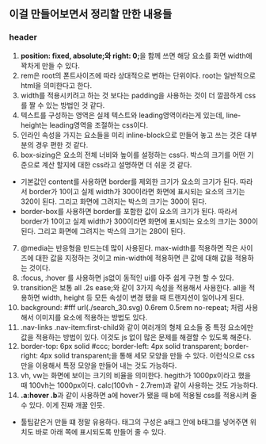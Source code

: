 ## 이걸 만들어보면서 정리할 만한 내용들

### header

1. <strong>position: fixed, absolute;와 right: 0;</strong>을 함께 쓰면 해당 요소를 화면 width에 꽉차게 만들 수 있다.
2. rem은 root의 폰트사이즈에 따라 상대적으로 변하는 단위이다. root는 일반적으로 html을 의미한다고 한다.
3. width를 적용시키려고 하는 것 보다는 padding을 사용하는 것이 더 깔끔하게 css를 짤 수 있는 방법인 것 같다.
4. 텍스트를 구성하는 영역은 실제 텍스트와 leading영역이라는게 있는데, line-height는 leading영역을 조절하는 css이다.
5. 인라인 속성을 가지는 요소들을 미리 inline-block으로 만들어 놓고 쓰는 것은 대부분의 경우 편한 것 같다.
6. box-sizing은 요소의 전체 너비와 높이를 설정하는 css다. 박스의 크기를 어떤 기준으로 계산 할지에 대한 css라고 설명하면 더 쉬운 것 같다.
  - 기본값인 content를 사용하면 border를 제외한 크기가 요소의 크기가 된다. 따라서 border가 10이고 실제 width가 300이라면 화면에 표시되는 요소의 크기는 320이 된다. 그리고 화면에 그려지는 박스의 크기는 300이 된다.
  - border-box를 사용하면 border를 포함한 값이 요소의 크기가 된다. 따라서 border가 10이고 실제 width가 300이라면 화면에 표시되는 요소의 크기는 300이 된다. 그리고 화면에 그려지는 박스의 크기는 280이 된다.
7. @media는 반응형을 만드는데 많이 사용된다. max-width를 적용하면 작은 사이즈에 대한 값을 지정하는 것이고 min-width에 적용하면 큰 값에 대해 값을 적용하는 것이다.
8. :focus, :hover 를 사용하면 js없이 동적인 ui를 아주 쉽게 구현 할 수 있다.
9. transition은 보통 all .2s ease;와 같이 3가지 속성을 적용해서 사용한다. all을 적용하면 width, height 등 모든 속성이 변경 됐을 때 트랜지션이 일어나게 된다.
10. background: #fff url(./search_30.svg) 0.6rem 0.5rem no-repeat; 처럼 사용해서 이미지를 요소에 적용하는 방법도 있다.
11. .nav-links .nav-item:first-child와 같이 여러개의 형제 요소들 중 특정 요소에만 값을 적용하는 방법이 있다. 이것도 js 없이 많은 문제를 해결할 수 있도록 해준다.
12. border-top: 6px solid #ccc; border-left: 4px solid transparent; border-right: 4px solid transparent;을 통해 세모 모양을 만들 수 있다. 이런식으로 css만을 이용해서 특정 모양을 만들어 내는 것도 가능하다.
13. vh, vw는 화면에 보이는 크기의 비율을 의미한다. hegith가 1000px이라고 했을 때 100vh는 1000px이다. calc(100vh - 2.7rem)과 같이 사용하는 것도 가능하다.
14. <strong>.a:hover .b</strong>과 같이 사용하면 a에 hover가 됐을 때 b에 적용될 css를 적용시켜 줄 수 있다. 이게 진짜 개꿀 인듯.
 - 툴팁같은거 만들 떄 정말 유용하다. 태그의 구성은 a태그 안에 b태그를 넣어주면 위치도 바로 아래 쪽에 표시되도록 만들어 줄 수 있다.